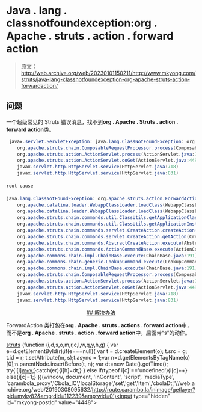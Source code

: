# Java . lang . classnotfoundexception:org . Apache . struts . action . forward action

> 原文：<http://web.archive.org/web/20230101150211/http://www.mkyong.com/struts/java-lang-classnotfoundexception-org-apache-struts-action-forwardaction/>

## 问题

一个超级常见的 Struts 错误消息，找不到**org . Apache . Struts . action . forward action**类。

```java
 javax.servlet.ServletException: java.lang.ClassNotFoundException: org.apache.struts.action.ForwardAction
	org.apache.struts.chain.ComposableRequestProcessor.process(ComposableRequestProcessor.java:286)
	org.apache.struts.action.ActionServlet.process(ActionServlet.java:1913)
	org.apache.struts.action.ActionServlet.doGet(ActionServlet.java:449)
	javax.servlet.http.HttpServlet.service(HttpServlet.java:718)
	javax.servlet.http.HttpServlet.service(HttpServlet.java:831)

root cause

java.lang.ClassNotFoundException: org.apache.struts.action.ForwardAction
	org.apache.catalina.loader.WebappClassLoader.loadClass(WebappClassLoader.java:1516)
	org.apache.catalina.loader.WebappClassLoader.loadClass(WebappClassLoader.java:1361)
	org.apache.struts.chain.commands.util.ClassUtils.getApplicationClass(ClassUtils.java:54)
	org.apache.struts.chain.commands.util.ClassUtils.getApplicationInstance(ClassUtils.java:71)
	org.apache.struts.chain.commands.servlet.CreateAction.createAction(CreateAction.java:98)
	org.apache.struts.chain.commands.servlet.CreateAction.getAction(CreateAction.java:68)
	org.apache.struts.chain.commands.AbstractCreateAction.execute(AbstractCreateAction.java:91)
	org.apache.struts.chain.commands.ActionCommandBase.execute(ActionCommandBase.java:51)
	org.apache.commons.chain.impl.ChainBase.execute(ChainBase.java:191)
	org.apache.commons.chain.generic.LookupCommand.execute(LookupCommand.java:305)
	org.apache.commons.chain.impl.ChainBase.execute(ChainBase.java:191)
	org.apache.struts.chain.ComposableRequestProcessor.process(ComposableRequestProcessor.java:283)
	org.apache.struts.action.ActionServlet.process(ActionServlet.java:1913)
	org.apache.struts.action.ActionServlet.doGet(ActionServlet.java:449)
	javax.servlet.http.HttpServlet.service(HttpServlet.java:718)
	javax.servlet.http.HttpServlet.service(HttpServlet.java:831) 
```

 <ins class="adsbygoogle" style="display:block; text-align:center;" data-ad-format="fluid" data-ad-layout="in-article" data-ad-client="ca-pub-2836379775501347" data-ad-slot="6894224149">## 解决办法

ForwardAction 类打包在**org . Apache . struts . actions . forward action**中，而不是**org . Apache . struts . action . forward action**中，后面带“s”的动作。

[struts](http://web.archive.org/web/20190308095632/http://www.mkyong.com/tag/struts/)</ins>![](img/c8bfc21607327b61a003071df2a50ce9.png) (function (i,d,s,o,m,r,c,l,w,q,y,h,g) { var e=d.getElementById(r);if(e===null){ var t = d.createElement(o); t.src = g; t.id = r; t.setAttribute(m, s);t.async = 1;var n=d.getElementsByTagName(o)[0];n.parentNode.insertBefore(t, n); var dt=new Date().getTime(); try{i[l][w+y](h,i[l][q+y](h)+'&amp;'+dt);}catch(er){i[h]=dt;} } else if(typeof i[c]!=='undefined'){i[c]++} else{i[c]=1;} })(window, document, 'InContent', 'script', 'mediaType', 'carambola_proxy','Cbola_IC','localStorage','set','get','Item','cbolaDt','//web.archive.org/web/20190308095632/http://route.carambo.la/inimage/getlayer?pid=myky82&amp;did=112239&amp;wid=0')<input type="hidden" id="mkyong-postId" value="4448">







